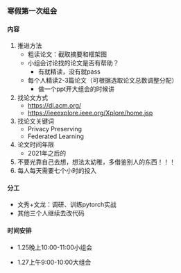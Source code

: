 ### 寒假第一次组会

#### 内容

1. 推进方法
   - 粗读论文：截取摘要和框架图
   - 小组会讨论找的论文是否有帮助？
     - 有就精读，没有就pass
   - 每个人精读2-3篇论文（可根据选取论文总数调整分配）
     - 做一个ppt开大组会的时候讲
2. 找论文方式
   - https://dl.acm.org/
   - https://ieeexplore.ieee.org/Xplore/home.jsp
3. 找论文关键词
   - Privacy Preserving
   - Federated Learning
4. 论文时间年限
   - 2021年之后的
5. 不要光靠自己去想，想法太幼稚，多借鉴别人的东西！！！
6. 每人每天需要七个小时的投入

#### 分工

- 文秀+文龙：调研、训练pytorch实战
- 其他三个人继续去改代码

#### 时间安排

- 1.25晚上10:00-11:00小组会

- 1.27上午9:00-10:00大组会